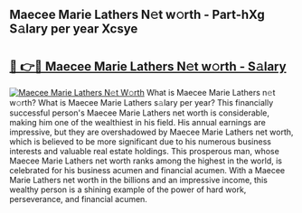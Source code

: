 ## Maecee Marie Lathers N𝚎t w𝚘rth - Part-hXg S𝚊lary per year Xcsye

# <h2><a href="http://gc3htl.nevu.top/?p=Maecee+Marie+Lathers">🔗 👉🔴 Maecee Marie Lathers N𝚎t w𝚘rth - S𝚊lary</a></h2>

[![Maecee Marie Lathers N𝚎t W𝚘rth](https://i.imgur.com/Oavwk0R.jpeg)](http://gc3htl.nevu.top/?p=Maecee+Marie+Lathers)
What is Maecee Marie Lathers n𝚎t w𝚘rth? What is Maecee Marie Lathers s𝚊lary per year?
This financially successful person's Maecee Marie Lathers net worth is considerable, making him one of the wealthiest in his field. His annual earnings are impressive, but they are overshadowed by Maecee Marie Lathers net worth, which is believed to be more significant due to his numerous business interests and valuable real estate holdings. This prosperous man, whose Maecee Marie Lathers net worth ranks among the highest in the world, is celebrated for his business acumen and financial acumen. With a Maecee Marie Lathers net worth in the billions and an impressive income, this wealthy person is a shining example of the power of hard work, perseverance, and financial acumen.
